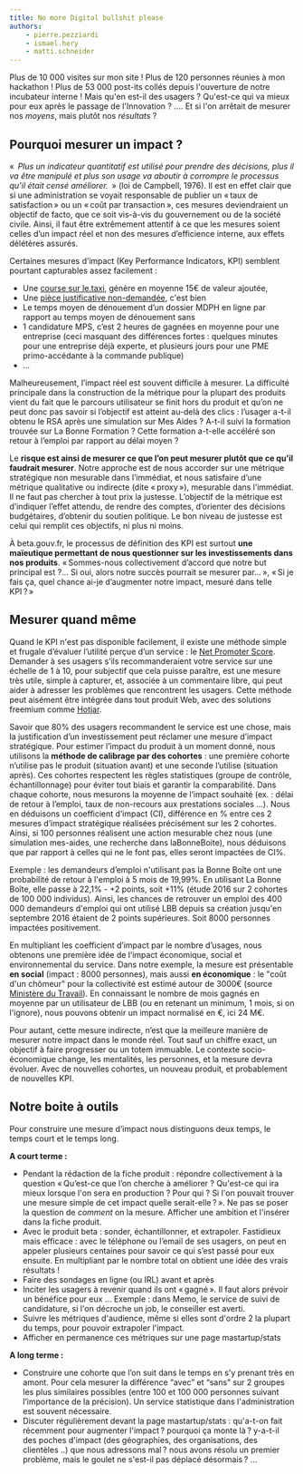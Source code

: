 ```yaml
---
title: No more Digital bullshit please
authors:
    - pierre.pezziardi
    - ismael.hery
    - matti.schneider
---
```

Plus de 10 000 visites sur mon site ! Plus de 120 personnes réunies à mon hackathon ! Plus de 53 000 post-its collés depuis l'ouverture de notre incubateur interne ! Mais qu'en est-il des usagers ? Qu'est-ce qui va mieux pour eux après le passage de l'Innovation ?
.... Et si l'on arrêtait de mesurer nos _moyens_, mais plutôt nos _résultats_ ?

<!--more-->

## Pourquoi mesurer un impact ?
«&#x202F; _Plus un indicateur quantitatif est utilisé pour prendre des décisions, plus il va être manipulé et plus son usage va aboutir à corrompre le processus qu’il était censé améliorer._ &#x202F;» (loi de Campbell, 1976). Il est en effet clair que si une administration se voyait responsable de publier un «&#x202F;taux de satisfaction&#x202F;» ou un «&#x202F;coût par transaction&#x202F;», ces mesures deviendraient un objectif de facto, que ce soit vis-à-vis du gouvernement ou de la société civile. Ainsi, il faut être extrêmement attentif à ce que les mesures soient celles d’un impact réel et non des mesures d’efficience interne, aux effets délétères assurés.

Certaines mesures d’impact (Key Performance Indicators, KPI) semblent pourtant capturables assez facilement :

* Une [course sur le.taxi](https://api.taxi/stats), génère en moyenne 15€ de valeur ajoutée,
* Une [pièce justificative non-demandée](https://api.gouv.fr/api/api-entreprise.html), c'est bien
* Le temps moyen de dénouement d’un dossier MDPH en ligne par rapport au temps moyen de dénouement sans
* 1 candidature MPS, c’est 2 heures de gagnées en moyenne pour une entreprise (ceci masquant des différences fortes : quelques minutes pour une entreprise déjà experte, et plusieurs jours pour une PME primo-accédante à la commande publique)
* ...

Malheureusement, l’impact réel est souvent difficile à mesurer. La difficulté principale dans la construction de la métrique pour la plupart des produits vient du fait que le parcours utilisateur se finit hors du produit et qu’on ne peut donc pas savoir si l’objectif est atteint au-delà des clics : l’usager a-t-il obtenu le RSA après une simulation sur Mes Aides ? A-t-il suivi la formation trouvée sur La Bonne Formation ? Cette formation a-t-elle accéléré son retour à l’emploi par rapport au délai moyen ?

Le **risque est ainsi de mesurer ce que l’on peut mesurer plutôt que ce qu’il faudrait mesurer**. Notre approche est de nous accorder sur une métrique stratégique non mesurable dans l’immédiat, et nous satisfaire d’une métrique qualitative ou indirecte (dite «&#x202F;proxy&#x202F;»), mesurable dans l’immédiat. Il ne faut pas chercher à tout prix la justesse. L’objectif de la métrique est d’indiquer l’effet attendu, de rendre des comptes, d’orienter des décisions budgétaires, d’obtenir du soutien politique. Le bon niveau de justesse est celui qui remplit ces objectifs, ni plus ni moins.

À beta.gouv.fr, le processus de définition des KPI est surtout **une maïeutique permettant de nous questionner sur les investissements dans nos produits**. «&#x202F;Sommes-nous collectivement d’accord que notre but principal est ?… Si oui, alors notre succès pourrait se mesurer par…&#x202F;», «&#x202F;Si je fais ça, quel chance ai-je d’augmenter notre impact, mesuré dans telle KPI&#x202F;?&#x202F;»

## Mesurer quand même
Quand le KPI n'est pas disponible facilement, il existe une méthode simple et frugale d’évaluer l’utilité perçue d’un service : le [Net Promoter Score](https://en.wikipedia.org/wiki/Net_Promoter). Demander à ses usagers s’ils recommanderaient votre service sur une échelle de 1 à 10, pour subjectif que cela puisse paraître, est une mesure très utile, simple à capturer, et, associée à un commentaire libre, qui peut aider à adresser les problèmes que rencontrent les usagers. Cette méthode peut aisément être intégrée dans tout produit Web, avec des solutions freemium comme [Hotjar](https://www.hotjar.com/).

Savoir que 80% des usagers recommandent le service est une chose, mais la justification d’un investissement peut réclamer une mesure d’impact stratégique. Pour estimer l’impact du produit à un moment donné, nous utilisons la **méthode de calibrage par des cohortes** : une première cohorte n’utilise pas le produit (situation avant) et une seconde l’utilise (situation après). Ces cohortes respectent les règles statistiques (groupe de contrôle, échantillonnage) pour éviter tout biais et garantir la comparabilité. Dans chaque cohorte, nous mesurons la moyenne de l’impact souhaité (ex. : délai de retour à l’emploi, taux de non-recours aux prestations sociales …). Nous en déduisons un coefficient d’impact (CI), différence en % entre ces 2 mesures d’impact stratégique réalisées précisément sur les 2 cohortes. Ainsi, si 100 personnes réalisent une action mesurable chez nous (une simulation mes-aides, une recherche dans laBonneBoite), nous déduisons que par rapport à celles qui ne le font pas, elles seront impactées de CI%.

Exemple : les demandeurs d’emploi n'utilisant pas la Bonne Boîte ont une probabilité de retour à l'emploi à 5 mois de 19,99%. En utilisant La Bonne Boîte, elle passe à 22,1% - +2 points, soit +11% (étude 2016 sur 2 cohortes de 100 000 individus). Ainsi, les chances de retrouver un emploi des 400 000 demandeurs d'emploi qui ont utilisé LBB depuis sa création jusqu'en septembre 2016 étaient de 2 points supérieures. Soit 8000 personnes impactées positivement.

En multipliant les coefficient d’impact par le nombre d’usages, nous obtenons une première idée de l’impact économique, social et environnemental du service. Dans notre exemple, la mesure est présentable **en social** (impact : 8000 personnes), mais aussi **en économique** : le "coût d'un chômeur" pour la collectivité est estimé autour de 3000€ (source [Ministère du Travail](http://travail-emploi.gouv.fr/publications/Revue_Travail-et-Emploi/pdf/40_2998.pdf)). En connaissant le nombre de mois gagnés en moyenne par un utilisateur de LBB (ou en retenant un minimum, 1 mois, si on l'ignore), nous pouvons obtenir un impact normalisé en €, ici 24 M€.

Pour autant, cette mesure indirecte, n’est que la meilleure manière de mesurer notre impact dans le monde réel. Tout sauf un chiffre exact, un objectif à faire progresser ou un totem immuable. Le contexte socio-économique change, les mentalités, les personnes, et la mesure devra évoluer. Avec de nouvelles cohortes, un nouveau produit, et probablement de nouvelles KPI.

## Notre boite à outils
Pour construire une mesure d’impact nous distinguons deux temps, le temps court et le temps long.

**A court terme :**
* Pendant la rédaction de la fiche produit : répondre collectivement à la question «&#x202F;Qu’est-ce que l’on cherche à améliorer ? Qu'est-ce qui ira mieux lorsque l'on sera en production ? Pour qui ? Si l'on pouvait trouver une mesure simple de cet impact quelle serait-elle&#x202F;?&#x202F;». Ne pas se poser la question de _comment_ on la mesure. Afficher une ambition et l'insérer dans la fiche produit.
* Avec le produit beta : sonder, échantillonner, et extrapoler. Fastidieux mais efficace : avec le téléphone ou l’email de ses usagers, on peut en appeler plusieurs centaines pour savoir ce qui s’est passé pour eux ensuite. En multipliant par le nombre total on obtient une idée des vrais résultats !
* Faire des sondages en ligne (ou IRL) avant et après
* Inciter les usagers à revenir quand ils ont «&#x202F;gagné&#x202F;». Il faut alors prévoir un bénéfice pour eux ... Exemple : dans Memo, le service de suivi de candidature, si l'on décroche un job, le conseiller est averti.
* Suivre les métriques d'audience, même si elles sont d'ordre 2 la plupart du temps, pour pouvoir extrapoler l'impact.
* Afficher en permanence ces métriques sur une page mastartup/stats

**A long terme :**
* Construire une cohorte que l’on suit dans le temps en s’y prenant très en amont. Pour cela mesurer la différence “avec” et “sans” sur 2 groupes les plus similaires possibles (entre 100 et 100 000 personnes suivant l’importance de la précision). Un service statistique dans l'administration est souvent nécessaire.
* Discuter régulièrement devant la page mastartup/stats : qu'a-t-on fait récemment pour augmenter l'impact&#x202F;? pourquoi ça monte là&#x202F;? y-a-t-il des poches d'impact (des géographies, des organisations, des clientèles  ..) que nous adressons mal&#x202F;? nous avons résolu un premier problème, mais le goulet ne s'est-il pas déplacé désormais&#x202F;? ...
